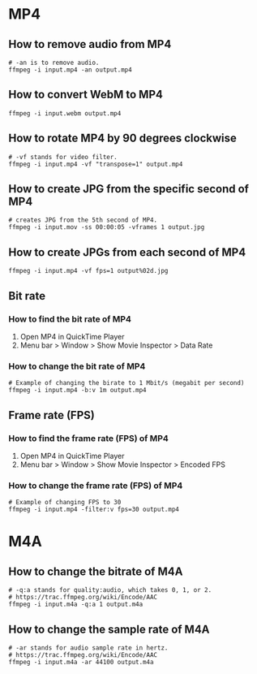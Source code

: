 # MP4
## How to remove audio from MP4
```shell
# -an is to remove audio.
ffmpeg -i input.mp4 -an output.mp4
```

## How to convert WebM to MP4
```shell
ffmpeg -i input.webm output.mp4
```

## How to rotate MP4 by 90 degrees clockwise
```shell
# -vf stands for video filter.
ffmpeg -i input.mp4 -vf "transpose=1" output.mp4
```

## How to create JPG from the specific second of MP4
```shell
# creates JPG from the 5th second of MP4.
ffmpeg -i input.mov -ss 00:00:05 -vframes 1 output.jpg
```

## How to create JPGs from each second of MP4
```shell
ffmpeg -i input.mp4 -vf fps=1 output%02d.jpg
```

## Bit rate
### How to find the bit rate of MP4
1. Open MP4 in QuickTime Player
2. Menu bar > Window > Show Movie Inspector > Data Rate

### How to change the bit rate of MP4
```shell
# Example of changing the birate to 1 Mbit/s (megabit per second)
ffmpeg -i input.mp4 -b:v 1m output.mp4
```

## Frame rate (FPS)
### How to find the frame rate (FPS) of MP4
1. Open MP4 in QuickTime Player
2. Menu bar > Window > Show Movie Inspector > Encoded FPS

### How to change the frame rate (FPS) of MP4
```shell
# Example of changing FPS to 30
ffmpeg -i input.mp4 -filter:v fps=30 output.mp4
```

# M4A
## How to change the bitrate of M4A
```shell
# -q:a stands for quality:audio, which takes 0, 1, or 2.
# https://trac.ffmpeg.org/wiki/Encode/AAC
ffmpeg -i input.m4a -q:a 1 output.m4a
```

## How to change the sample rate of M4A
```shell
# -ar stands for audio sample rate in hertz.
# https://trac.ffmpeg.org/wiki/Encode/AAC
ffmpeg -i input.m4a -ar 44100 output.m4a
```
